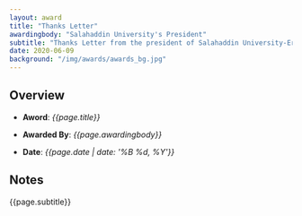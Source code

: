 ```yaml
---
layout: award
title: "Thanks Letter"
awardingbody: "Salahaddin University's President"
subtitle: "Thanks Letter from the president of Salahaddin University-Erbil for successful online teaching"
date: 2020-06-09
background: "/img/awards/awards_bg.jpg"
---
```


## Overview

- **Aword**: _{{page.title}}_

- **Awarded By**: _{{page.awardingbody}}_

- **Date**: _{{page.date | date: '%B %d, %Y'}}_

## Notes

{{page.subtitle}}
